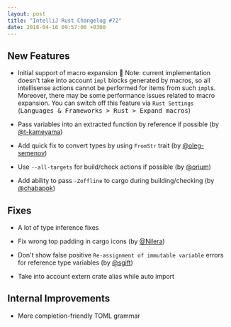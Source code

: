```yaml
---
layout: post
title: "IntelliJ Rust Changelog #72"
date: 2018-04-16 09:57:00 +0300
---
```



## New Features

* Initial support of macro expansion :tada:
Note: current implementation doesn't take into account `impl` blocks generated by macros,
so all intellisense actions cannot be performed for items from such `impl`s.
Moreover, there may be some performance issues related to macro expansion.
You can switch off this feature via `Rust Settings` (<kbd>Languages & Frameworks > Rust > Expand macros</kbd>) 

* Pass variables into an extracted function by reference if possible (by [@t-kameyama])

* Add quick fix to convert types by using `FromStr` trait (by [@oleg-semenov])

* Use `--all-targets` for build/check actions if possible (by [@orium])

* Add ability to pass `-Zoffline` to cargo during building/checking (by [@chabapok])

## Fixes

* A lot of type inference fixes

* Fix wrong top padding in cargo icons (by [@Nilera])

* Don't show false positive `Re-assignment of immutable variable` errors for reference type variables (by [@sgift])

* Take into account extern crate alias while auto import

## Internal Improvements

* More completion-friendly TOML grammar


[@Nilera]: https://github.com/Nilera
[@chabapok]: https://github.com/chabapok
[@oleg-semenov]: https://github.com/oleg-semenov
[@orium]: https://github.com/orium
[@sgift]: https://github.com/sgift
[@t-kameyama]: https://github.com/t-kameyama
